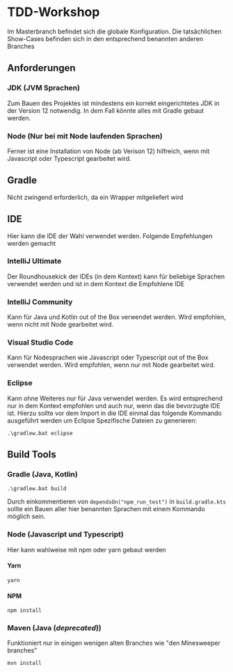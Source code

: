 # TDD-Workshop
Im Masterbranch befindet sich die globale Konfiguration. Die tatsächlichen Show-Cases befinden sich in den entsprechend benannten anderen Branches 


## Anforderungen
### JDK (JVM Sprachen)
Zum Bauen des Projektes ist mindestens ein korrekt eingerichtetes JDK in der Version 12 notwendig. In dem Fall könnte alles mit Gradle gebaut werden. 

### Node (Nur bei mit Node laufenden Sprachen)
Ferner ist eine Installation von Node (ab Verison 12) hilfreich, wenn mit Javascript oder Typescript gearbeitet wird.

## Gradle
Nicht zwingend erforderlich, da ein Wrapper mitgeliefert wird

## IDE
Hier kann die IDE der Wahl verwendet werden. Folgende Empfehlungen werden gemacht

### IntelliJ Ultimate
Der Roundhousekick der IDEs (in dem Kontext) kann für beliebige Sprachen verwendet werden und ist in dem Kontext die Empfohlene IDE

### IntelliJ Community
Kann für Java und Kotlin out of the Box verwendet werden. Wird empfohlen, wenn nicht mit Node gearbeitet wird.

### Visual Studio Code
Kann für Nodesprachen wie Javascript oder Typescript out of the Box verwendet werden. Wird empfohlen, wenn nur mit Node gearbeitet wird.

### Eclipse
Kann ohne Weiteres nur für Java verwendet werden. Es wird entsprechend nur in dem Kontext empfohlen und auch nur, wenn das die bevorzugte IDE ist. Hierzu sollte vor dem Import in die IDE einmal das folgende Kommando ausgeführt werden um Eclipse Spezifische Dateien zu generieren:

```.\gradlew.bat eclipse``` 

## Build Tools
### Gradle (Java, Kotlin)
```.\gradlew.bat build```

Durch einkommentieren von ```dependsOn("npm_run_test")``` in ```build.gradle.kts``` sollte ein Bauen aller hier benannten Sprachen mit einem Kommando möglich sein.

### Node (Javascript und Typescript)
Hier kann wahlweise mit npm oder yarn gebaut werden

#### Yarn
```yarn```

#### NPM
```npm install```

### Maven (Java (*deprecated*))
Funktioniert nur in einigen wenigen alten Branches wie "den Minesweeper branches"

```mvn install``` 
